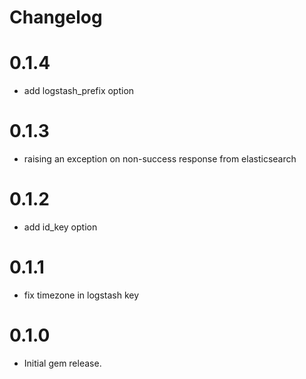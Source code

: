 Changelog
=========

0.1.4
=====

- add logstash_prefix option

0.1.3
=====

- raising an exception on non-success response from elasticsearch

0.1.2
=====

- add id_key option

0.1.1
=====

- fix timezone in logstash key


0.1.0
=====

 - Initial gem release.
